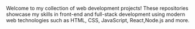 Welcome to my collection of web development projects! These repositories showcase my skills
in front-end and full-stack development using modern web technologies such as HTML, CSS, JavaScript, React,Node.js and more.

